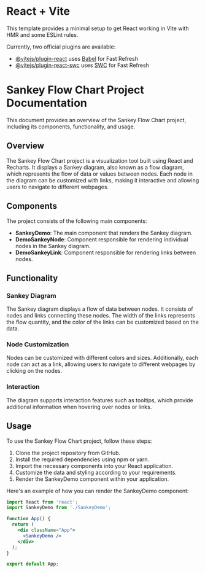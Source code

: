 # React + Vite

This template provides a minimal setup to get React working in Vite with HMR and some ESLint rules.

Currently, two official plugins are available:

- [@vitejs/plugin-react](https://github.com/vitejs/vite-plugin-react/blob/main/packages/plugin-react/README.md) uses [Babel](https://babeljs.io/) for Fast Refresh
- [@vitejs/plugin-react-swc](https://github.com/vitejs/vite-plugin-react-swc) uses [SWC](https://swc.rs/) for Fast Refresh

# Sankey Flow Chart Project Documentation

This document provides an overview of the Sankey Flow Chart project, including its components, functionality, and usage.

## Overview

The Sankey Flow Chart project is a visualization tool built using React and Recharts. It displays a Sankey diagram, also known as a flow diagram, which represents the flow of data or values between nodes. Each node in the diagram can be customized with links, making it interactive and allowing users to navigate to different webpages.

## Components

The project consists of the following main components:

- **SankeyDemo**: The main component that renders the Sankey diagram.
- **DemoSankeyNode**: Component responsible for rendering individual nodes in the Sankey diagram.
- **DemoSankeyLink**: Component responsible for rendering links between nodes.

## Functionality

### Sankey Diagram

The Sankey diagram displays a flow of data between nodes. It consists of nodes and links connecting these nodes. The width of the links represents the flow quantity, and the color of the links can be customized based on the data.

### Node Customization

Nodes can be customized with different colors and sizes. Additionally, each node can act as a link, allowing users to navigate to different webpages by clicking on the nodes.

### Interaction

The diagram supports interaction features such as tooltips, which provide additional information when hovering over nodes or links.

## Usage

To use the Sankey Flow Chart project, follow these steps:

1. Clone the project repository from GitHub.
2. Install the required dependencies using npm or yarn.
3. Import the necessary components into your React application.
4. Customize the data and styling according to your requirements.
5. Render the SankeyDemo component within your application.

Here's an example of how you can render the SankeyDemo component:

```jsx
import React from 'react';
import SankeyDemo from './SankeyDemo';

function App() {
  return (
    <div className="App">
      <SankeyDemo />
    </div>
  );
}

export default App;

